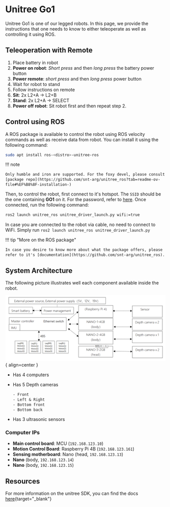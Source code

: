 # Unitree Go1

Unitree Go1 is one of our legged robots. In this page, we provide the instructions
that one needs to know to either teleoperate as well as controlling it using ROS.

## Teleoperation with Remote

1. Place battery in robot
1. **Power on robot**: _Short press_ and then _long press_ the battery power button
1. **Power remote**: _short press_ and then _long press_ power button
1. Wait for robot to stand
1. Follow instructions on remote
1. **Sit**: 2x L2+A -> L2+B
1. **Stand**: 2x L2+A -> SELECT
1. **Power off robot**: Sit robot first and then repeat step 2.

## Control using ROS

A ROS package is available to control the robot using ROS velocity commands as well as receive data from robot. You can install it using the following command:

```sh
sudo apt install ros-<distro>-unitree-ros
```

!!! note

    Only humble and iron are supported. For the foxy devel, please consult [package repo](https://github.com/snt-arg/unitree_ros?tab=readme-ov-file#%EF%B8%8F-installation-)

<!-- TODO: Create repo and refer the url for unitree credentials -->

Then, to control the robot, first connect to it's hotspot. The `SSID` should be the one containing **GO1** on it. For the password, refer to [here](). Once connected, run the following command:

```sh
ros2 launch unitree_ros unitree_driver_launch.py wifi:=true
```

In case you are connected to the robot via cable, no need to connect to WiFi. Simply run `ros2 launch unitree_ros unitree_driver_launch.py`

!!! tip "More on the ROS package"

    In case you desire to know more about what the package offers, please refer to it's [documentation](https://github.com/snt-arg/unitree_ros).

## System Architecture

The following picture illustrates well each component available inside the robot.

![unitree control system](../assets/unitree_control_system.png){ align=center }

- Has 4 computers
- Has 5 Depth cameras

      - Front
      - Left & Right
      - Bottom front
      - Bottom back

- Has 3 ultrasonic sensors

### Computer IPs

- **Main control board**: MCU (`192.168.123.10`)
- **Motion Control Board**: Raspberry Pi 4B (`192.168.123.161`)
- **Sensing motherboard**: Nano (head, `192.168.123.13`)
- **Nano** (body, `192.168.123.14`)
- **Nano** (body, `192.168.123.15`)

## Resources

For more information on the unitree SDK, you can find the docs [here](https://unitree-docs.readthedocs.io/en/latest/get_started/Go1_Edu.html){target="\_blank"}
